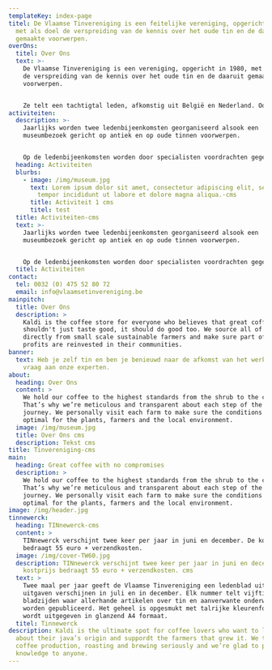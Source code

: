 ```yaml
---
templateKey: index-page
titel: De Vlaamse Tinvereniging is een feitelijke vereniging, opgericht in 1980,
  met als doel de verspreiding van de kennis over het oude tin en de daaruit
  gemaakte voorwerpen.
overOns:
  titel: Over Ons
  text: >-
    De Vlaamse Tinvereniging is een vereniging, opgericht in 1980, met als doel
    de verspreiding van de kennis over het oude tin en de daaruit gemaakte
    voorwerpen.


    Ze telt een tachtigtal leden, afkomstig uit België en Nederland. Ook een aantal musea en archieven zijn al jarenlang trouw lid van de vereniging. De vereniging heeft geen commerciële doeleinden.
activiteiten:
  description: >-
    Jaarlijks worden twee ledenbijeenkomsten georganiseerd alsook een
    museumbezoek gericht op antiek en op oude tinnen voorwerpen.


    Op de ledenbijeenkomsten worden door specialisten voordrachten gegeven over oud tin, de tinnegieters en hun merken. Er wordt tevens de mogelijkheid geboden aan de aanwezigen om hun stukken te laten keuren of identificeren.
  heading: Activiteiten
  blurbs:
    - image: /img/museum.jpg
      text: Lorem ipsum dolor sit amet, consectetur adipiscing elit, sed do eiusmod
        tempor incididunt ut labore et dolore magna aliqua.-cms
      title: Activiteit 1 cms
      titel: test
  title: Activiteiten-cms
  text: >-
    Jaarlijks worden twee ledenbijeenkomsten georganiseerd alsook een
    museumbezoek gericht op antiek en op oude tinnen voorwerpen.


    Op de ledenbijeenkomsten worden door specialisten voordrachten gegeven over oud tin, de tinnegieters en hun merken. Er wordt tevens de mogelijkheid geboden aan de aanwezigen om hun stukken te laten keuren of identificeren.
  titel: Activiteiten
contact:
  tel: 0032 (0) 475 52 80 72
  email: info@vlaamsetinvereniging.be
mainpitch:
  title: Over Ons
  description: >
    Kaldi is the coffee store for everyone who believes that great coffee
    shouldn't just taste good, it should do good too. We source all of our beans
    directly from small scale sustainable farmers and make sure part of the
    profits are reinvested in their communities.
banner:
  text: Heb je zelf tin en ben je benieuwd naar de afkomst van het werk, stel je
    vraag aan onze experten.
about:
  heading: Over Ons
  content: >
    We hold our coffee to the highest standards from the shrub to the cup.
    That’s why we’re meticulous and transparent about each step of the coffee’s
    journey. We personally visit each farm to make sure the conditions are
    optimal for the plants, farmers and the local environment.
  image: /img/museum.jpg
  title: Over Ons cms
  description: Tekst cms
title: Tinvereniging-cms
main:
  heading: Great coffee with no compromises
  description: >
    We hold our coffee to the highest standards from the shrub to the cup.
    That’s why we’re meticulous and transparent about each step of the coffee’s
    journey. We personally visit each farm to make sure the conditions are
    optimal for the plants, farmers and the local environment.
image: /img/header.jpg
tinnewerck:
  heading: TINnewerck-cms
  content: >
    TINnewerck verschijnt twee keer per jaar in juni en december. De kostprijs
    bedraagt 55 euro + verzendkosten.
  image: /img/cover-TW60.jpg
  description: TINnewerck verschijnt twee keer per jaar in juni en december. De
    kostprijs bedraagt 55 euro + verzendkosten. cms
  text: >
    Twee maal per jaar geeft de Vlaamse Tinvereniging een ledenblad uit. Deze
    uitgaven verschijnen in juli en in december. Elk nummer telt vijftig
    bladzijden waar allerhande artikelen over tin en aanverwante onderwerpen
    worden gepubliceerd. Het geheel is opgesmukt met talrijke kleurenfoto’s en
    wordt uitgegeven in glanzend A4 formaat.
  titel: Tinnewerck
description: Kaldi is the ultimate spot for coffee lovers who want to learn
  about their java’s origin and suppordt the farmers that grew it. We take
  coffee production, roasting and brewing seriously and we’re glad to pass that
  knowledge to anyone.
---
```

